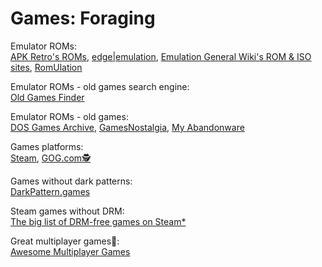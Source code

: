 # Games: Foraging

Emulator ROMs:  
[APK Retro's ROMs](https://apkretro.com/roms/),
[edge|emulation](https://edgeemu.net/),
[Emulation General Wiki's ROM & ISO sites](https://emulation.gametechwiki.com/index.php/ROM_%26_ISO_sites),
[RomUlation](https://www.romulation.org/)

Emulator ROMs - old games search engine:  
[Old Games Finder](http://www.oldgamesfinder.com/)

Emulator ROMs - old games:  
[DOS Games Archive](https://www.dosgamesarchive.com/),
[GamesNostalgia](https://gamesnostalgia.com/),
[My Abandonware](https://www.myabandonware.com/)

Games platforms:  
[Steam](https://store.steampowered.com/),
[GOG.com🕵️](https://www.gog.com/)

Games without dark patterns:  
[DarkPattern.games](https://www.darkpattern.games/)

Steam games without DRM:  
[The big list of DRM-free games on Steam*](https://www.pcgamingwiki.com/wiki/The_big_list_of_DRM-free_games_on_Steam)

Great multiplayer games🤝:  
[Awesome Multiplayer Games](https://multiplayer.page/)

